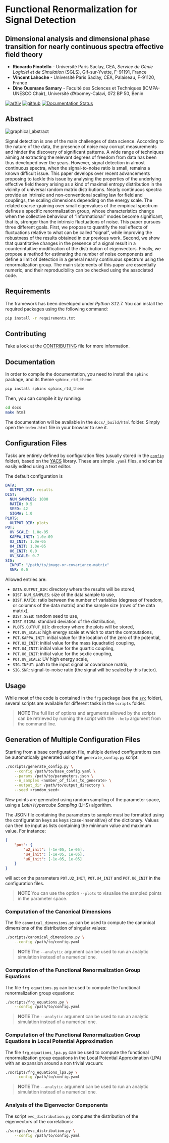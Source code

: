 # Functional Renormalization for Signal Detection

## Dimensional analysis and dimensional phase transition for nearly continuous spectra effective field theory

- **Riccardo Finotello** - Université Paris Saclay, CEA, *Service de Génie Logiciel et de Simulation* (SGLS), Gif-sur-Yvette, F-91191, France
- **Vincent Lahoche** - Université Paris Saclay, CEA, Palaiseau, F-91120, France
- **Dine Ousmane Samary** - Faculté des Sciences et Techniques (ICMPA-UNESCO Chair), Université d’Abomey-Calavi, 072 BP 50, Benin


[![arXiv](https://img.shields.io/badge/arxiv-2507.01064-red)](https://arxiv.org/abs/2507.01064)
[![github](https://img.shields.io/badge/github-frg--signal--detection-blue?logo=github)](https://github.com/thesfinox/frg-signal-detection)
[![Documentation Status](https://readthedocs.org/projects/frg-signal-detection/badge/?version=latest)](https://frg-signal-detection.readthedocs.io/en/latest/)

## Abstract

![graphical_abstract](./docs/source/_static/abstract.png)

Signal detection is one of the main challenges of data science.
According to the nature of the data, the presence of noise may corrupt measurements and hinder the discovery of significant patterns.
A wide range of techniques aiming at extracting the relevant degrees of freedom from data has been thus developed over the years.
However, signal detection in almost continuous spectra, when the signal-to-noise ratio is small, remains a known difficult issue.
This paper develops over recent advancements proposing to tackle this issue by analysing the properties of the underlying effective field theory arising as a kind of maximal entropy distribution in the vicinity of universal random matrix distributions.
Nearly continuous spectra provide an intrinsic and non-conventional scaling law for field and couplings, the scaling dimensions depending on the energy scale.
The related coarse-graining over small eigenvalues of the empirical spectrum defines a specific renormalization group, whose characteristics change when the collective behaviour of “informational” modes become significant, that is, stronger than the intrinsic fluctuations of noise.
This paper pursues three different goals.
First, we propose to quantify the real effects of fluctuations relative to what can be called “signal”, while improving the robustness of the results obtained in our previous work.
Second, we show that quantitative changes in the presence of a signal result in a counterintuitive modification of the distribution of eigenvectors.
Finally, we propose a method for estimating the number of noise components and define a limit of detection in a general nearly continuous spectrum using the renormalization group.
The main statements of this paper are essentially numeric, and their reproducibility can be checked using the associated code.

## Requirements

The framework has been developed under _Python_ 3.12.7.
You can install the required packages using the following command:

```bash
pip install -r requirements.txt
```

## Contributing

Take a look at the [CONTRIBUTING](CONTRIBUTING.md) file for more information.

## Documentation

In order to compile the documentation, you need to install the `sphinx` package, and its theme `sphinx_rtd_theme`:

```bash
pip install sphinx sphinx_rtd_theme
```

Then, you can compile it by running:

```bash
cd docs
make html
```

The documentation will be available in the `docs/_build/html` folder.
Simply open the `index.html` file in your browser to see it.

## Configuration Files

Tasks are entirely defined by configuration files (usually stored in the [`config`](./config) folder), based on the [YACS](https://github.com/rbgirshick/yacs) library.
These are simple `.yaml` files, and can be easily edited using a text editor.

The default configuration is

```yaml
DATA:
  OUTPUT_DIR: results
DIST:
  NUM_SAMPLES: 1000
  RATIO: 0.5
  SEED: 42
  SIGMA: 1.0
PLOTS:
  OUTPUT_DIR: plots
POT:
  UV_SCALE: 1.0e-05
  KAPPA_INIT: 1.0e-09
  U2_INIT: 1.0e-05
  U4_INIT: 1.0e-05
  U6_INIT: 0.0
  UV_SCALE: 0.7
SIG:
  INPUT: "/path/to/image-or-covariance-matrix"
  SNR: 0.0
```

Allowed entries are:

- `DATA.OUTPUT_DIR`: directory where the results will be stored,
- `DIST.NUM_SAMPLES`: size of the data sample to use,
- `DIST.RATIO`: ratio between the number of variables (degrees of freedom, or columns of the data matrix) and the sample size (rows of the data matrix),
- `DIST.SEED`: random seed to use,
- `DIST.SIGMA`: standard deviation of the distribution,
- `PLOTS.OUTPUT_DIR`: directory where the plots will be stored,
- `POT.UV_SCALE`: high energy scale at which to start the computations,
- `POT.KAPPA_INIT`: initial value for the location of the zero of the potential,
- `POT.U2_INIT`: initial value for the mass (quadratic) coupling,
- `POT.U4_INIT`: initial value for the quartic coupling,
- `POT.U6_INIT`: initial value for the sextic coupling,
- `POT.UV_SCALE`: UV high energy scale,
- `SIG.INPUT`: path to the input signal or covariance matrix,
- `SIG.SNR`: signal-to-noise ratio (the signal will be scaled by this factor).

## Usage

While most of the code is contained in the `frg` package (see the [`src`](./src) folder), several scripts are available for different tasks in the `scripts` folder.

> **NOTE**
> The full list of options and arguments allowed by the scripts can be retrieved by running the script with the `--help` argument from the command line.

## Generation of Multiple Configuration Files

Starting from a base configuration file, multiple derived configurations can be automatically generated using the `generate_config.py` script:

```bash
./scripts/generate_config.py \
    --config /path/to/base_config.yaml \
    --params /path/to/parameters.json \
    --n_samples <number_of_files_to_generate> \
    --output_dir /path/to/output_directory \
    --seed <random_seed>
```

New points are generated using random sampling of the parameter space, using a _Latin Hypercube Sampling_ (LHS) algorithm.

The JSON file containing the parameters to sample must be formatted using the configuration keys as keys (case-insensitive) of the dictionary.
Values can then be input as lists containing the minimum value and maximum value.
For instance:

```json
{
    "pot": {
        "u2_init": [-1e-05, 1e-05],
        "u4_init": [-1e-05, 1e-05],
        "u6_init": [-1e-05, 1e-05]
    }
}
```

will act on the parameters `POT.U2_INIT`, `POT.U4_INIT` and `POT.U6_INIT` in the configuration files.

> **NOTE**
> You can use the option `--plots` to visualise the sampled points in the parameter space.

### Computation of the Canonical Dimensions

The file `canonical_dimensions.py` can be used to compute the canonical dimensions of the distribution of singular values:

```bash
./scripts/canonical_dimensions.py \
    --config /path/to/config.yaml
```

> **NOTE**
> The `--analytic` argument can be used to run an analytic simulation instead of a numerical one.

### Computation of the Functional Renormalization Group Equations

The file `frg_equations.py` can be used to compute the functional renormalization group equations:

```bash
./scripts/frg_equations.py \
    --config /path/to/config.yaml
```

> **NOTE**
> The `--analytic` argument can be used to run an analytic simulation instead of a numerical one.

### Computation of the Functional Renormalization Group Equations in Local Potential Approximation

The file `frg_equations_lpa.py` can be used to compute the functional renormalization group equations in the Local Potential Approximation (LPA) with an expansion around a non trivial vacuum:

```bash
./scripts/frg_equations_lpa.py \
    --config /path/to/config.yaml
```

> **NOTE**
> The `--analytic` argument can be used to run an analytic simulation instead of a numerical one.

### Analysis of the Eigenvector Components

The script `evc_distribution.py` computes the distribution of the eigenvectors of the correlations:

```bash
./scripts/evc_distribution.py \
    --config /path/to/config.yaml
```

